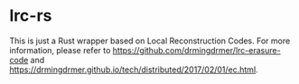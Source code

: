 # lrc-rs
This is just a Rust wrapper based on Local Reconstruction Codes. For more information, please refer to https://github.com/drmingdrmer/lrc-erasure-code and https://drmingdrmer.github.io/tech/distributed/2017/02/01/ec.html.
